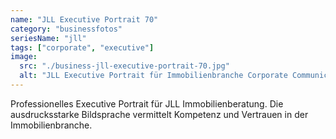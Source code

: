 ```yaml
---
name: "JLL Executive Portrait 70"
category: "businessfotos"
seriesName: "jll"
tags: ["corporate", "executive"]
image:
  src: "./business-jll-executive-portrait-70.jpg"
  alt: "JLL Executive Portrait für Immobilienbranche Corporate Communication"
---
```


Professionelles Executive Portrait für JLL Immobilienberatung. Die ausdrucksstarke Bildsprache vermittelt Kompetenz und Vertrauen in der Immobilienbranche.